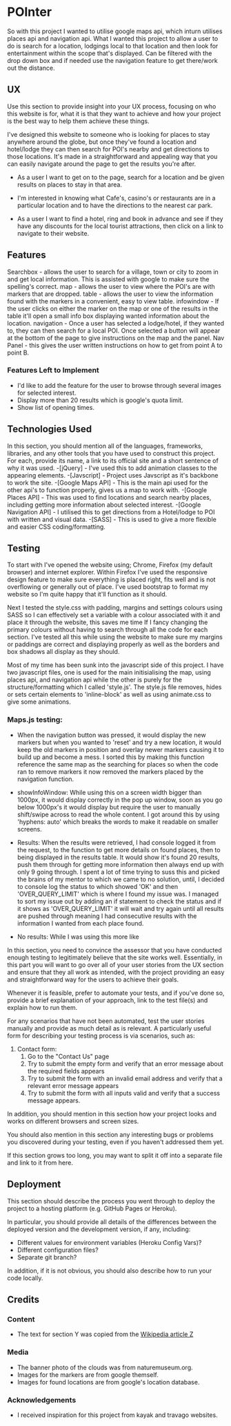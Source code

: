 # POInter

So with this project I wanted to utilise google maps api, which inturn utilises places api and navigation api.
What I wanted this project to allow a user to do is search for a location, lodgings local to that location and then look for entertainment
within the scope that's displayed. Can be filtered with the drop down box and if needed use the navigation feature to get there/work out the distance.

## UX
 
Use this section to provide insight into your UX process, focusing on who this website is for, what it is that they want to achieve and how your project is the best way to help them achieve these things.

I've designed this website to someone who is looking for places to stay anywhere around the globe, but once they've found a location and hotel/lodge they can then search for POI's nearby and get directions
to those locations. It's made in a straightforward and appealing way that you can easily navigate around the page to get the results you're after.

- As a user I want to get on to the page, search for a location and be given results on places to stay in that area.

- I'm interested in knowing what Cafe's, casino's or restaurants are in a particular location and to have the directions to the nearest car park.

- As a user I want to find a hotel, ring and book in advance and see if they have any discounts for the local tourist attractions, then click on a link to navigate to their website.

## Features

Searchbox - allows the user to search for a village, town or city to zoom in and get local information. This is assisted with google to make sure the spelling's correct.
map - allows the user to view where the POI's are with markers that are dropped.
table - allows the user to view the information found with the markers in a convenient, easy to view table.
infowindow - If the user clicks on either the marker on the map or one of the results in the table it'll open a small info box displaying wanted information about the location.
navigation - Once a user has selected a lodge/hotel, if they wanted to, they can then search for a local POI. Once selected a button will appear at the bottom of the page to give instructions on the map and the panel.
Nav Panel - this gives the user written instructions on how to get from point A to point B.
 
### Features Left to Implement
- I'd like to add the feature for the user to browse through several images for selected interest.
- Display more than 20 results which is google's quota limit.
- Show list of opening times.

## Technologies Used

In this section, you should mention all of the languages, frameworks, libraries, and any other tools that you have used to construct this project. For each, provide its name, a link to its official site and a short sentence of why it was used.
-[jQuery]
    - I've used this to add animation classes to the appearing elements.
-[Javscript]
    - Project uses Javscript as it's backbone to work the site.
-[Google Maps API]
    - This is the main api used for the other api's to function properly, gives us a map to work with.
-[Google Places API]
    - This was used to find locations and search nearby places, including getting more information about selected interest.
-[Google Navigation API]
    - I utilised this to get directions from a Hotel/lodge to POI with written and visual data.
-[SASS]
    - This is used to give a more flexible and easier CSS coding/formatting. 

## Testing

To start with I've opened the website using; Chrome, Firefox (my default browser) and internet explorer. Within Firefox I've used the responsive design feature to make sure everything is placed right,
fits well and is not overflowing or generally out of place. I've used bootstrap to format my website so I'm quite happy that it'll function as it should.

Next I tested the style.css with padding, margins and settings colours using SASS so I can effectively set a variable with a colour associated with it and place it through the website, this
saves me time If I fancy changing the primary colours without having to search through all the code for each section. I've tested all this while using the website to make sure my margins 
or paddings are correct and displaying properly as well as the borders and box shadows all display as they should. 

Most of my time has been sunk into the javascript side of this project. I have two javascript files, one is used for the main initisialising the map, using places api, and navigation api
while the other is purely for the structure/formatting which I called 'style.js'. The style.js file removes, hides or sets certain elements to 'inline-block' as well as using animate.css
to give some animations.

### Maps.js testing:

 - When the navigation button was pressed, it would display the new markers but when you wanted to 'reset' and try a new location, it would keep the old markers in position and overlay 
   newer markers causing it to build up and become a mess. I sorted this by making this function reference the same map as the searching for places so when the code ran to remove markers
   it now removed the markers placed by the navigation function.

 - showInfoWindow: While using this on a screen width bigger than 1000px, it would display correctly in the pop up window, soon as you go below 1000px's it would display but require the user
   to manually shift/swipe across to read the whole content. I got around this by using 'hyphens: auto' which breaks the words to make it readable on smaller screens.

 - Results: When the results were retrieved, I had console logged it from the request, to the function to get more details on found places, then to being displayed in the results table.
   It would show it's found 20 results, push them through for getting more information then always end up with only 9 going through. I spent a lot of time trying to suss this and picked the
   brains of my mentor to which we came to no solution, until, I decided to console log the status to which showed 'OK' and then 'OVER_QUERY_LIMIT' which is where I found my issue was. I 
   managed to sort my issue out by adding an if statement to check the status and if it shows as 'OVER_QUERY_LIMIT' it will wait and try again until all results are pushed through meaning
   I had consecutive results with the information I wanted from each place found.

 - No results: While I was using this more like


In this section, you need to convince the assessor that you have conducted enough testing to legitimately believe that the site works well. Essentially, in this part you will want to go over all of your user stories from the UX section and ensure that they all work as intended, with the project providing an easy and straightforward way for the users to achieve their goals.

Whenever it is feasible, prefer to automate your tests, and if you've done so, provide a brief explanation of your approach, link to the test file(s) and explain how to run them.

For any scenarios that have not been automated, test the user stories manually and provide as much detail as is relevant. A particularly useful form for describing your testing process is via scenarios, such as:

1. Contact form:
    1. Go to the "Contact Us" page
    2. Try to submit the empty form and verify that an error message about the required fields appears
    3. Try to submit the form with an invalid email address and verify that a relevant error message appears
    4. Try to submit the form with all inputs valid and verify that a success message appears.

In addition, you should mention in this section how your project looks and works on different browsers and screen sizes.

You should also mention in this section any interesting bugs or problems you discovered during your testing, even if you haven't addressed them yet.

If this section grows too long, you may want to split it off into a separate file and link to it from here.

## Deployment

This section should describe the process you went through to deploy the project to a hosting platform (e.g. GitHub Pages or Heroku).

In particular, you should provide all details of the differences between the deployed version and the development version, if any, including:
- Different values for environment variables (Heroku Config Vars)?
- Different configuration files?
- Separate git branch?

In addition, if it is not obvious, you should also describe how to run your code locally.


## Credits

### Content
- The text for section Y was copied from the [Wikipedia article Z](https://en.wikipedia.org/wiki/Z)

### Media
- The banner photo of the clouds was from naturemuseum.org. 
- Images for the markers are from google themself.
- Images for found locations are from google's location database.

### Acknowledgements

- I received inspiration for this project from kayak and travago websites.
